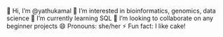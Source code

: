 👋 Hi, I’m @yathukamal
👀 I’m interested in bioinformatics, genomics, data science
🌱 I’m currently learning SQL
💞️ I’m looking to collaborate on any beginner projects
😄 Pronouns: she/her
⚡ Fun fact: I like cake!

<!---
swirlycheese/swirlycheese is a ✨ special ✨ repository because its `README.md` (this file) appears on your GitHub profile.
You can click the Preview link to take a look at your changes.
--->
